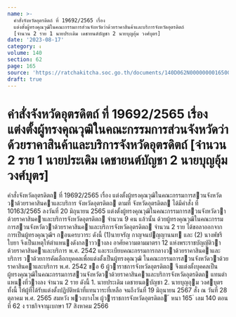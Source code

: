```yaml
---
name: >-
  คำสั่งจังหวัดอุตรดิตถ์ ที่ 19692/2565 เรื่อง
  แต่งตั้งผู้ทรงคุณวุฒิในคณะกรรมการส่วนจังหวัดว่าด้วยราคาสินค้าและบริการจังหวัดอุตรดิตถ์
  [จำนวน 2 ราย 1 นายประเดิม เดชายนต์บัญชา 2 นายบุญอุ้ม วงศ์บุตร]
date: '2023-08-17'
category: ง
volume: 140
section: 62
page: 165
source: 'https://ratchakitcha.soc.go.th/documents/140D062N0000000016500.pdf'
draft: true
---
```


# คำสั่งจังหวัดอุตรดิตถ์ ที่ 19692/2565 เรื่อง แต่งตั้งผู้ทรงคุณวุฒิในคณะกรรมการส่วนจังหวัดว่าด้วยราคาสินค้าและบริการจังหวัดอุตรดิตถ์ [จำนวน 2 ราย 1 นายประเดิม เดชายนต์บัญชา 2 นายบุญอุ้ม วงศ์บุตร]

คําสั่งจังหวัดอุตรดิตถ ที่ 19692/2565 เรื่อง แต่งตั้งผู้ทรงคุณวุฒิในคณะกรรมการสวนจังหวัดวาด้วยราคาสินคาและบริการ จังหวัดอุตรดิตถ ตามที่ จังหวัดอุตรดิตถ ได้มีคําสั่ง ที่ 10163/2565 ลงวันที่ 20 มิถุนายน 2565 แต่งตั้งผู้ทรงคุณวุฒิในคณะกรรมการสวนจังหวัดวาด้วยราคาสินคาและบริการจังหวัดอุตรดิตถ จํานวน 9 คน แล้วนั้น ด้วยผู้ทรงคุณวุฒิในคณะกรรมการสวนจังหวัดวาด้วยราคาสินคาและบริการจังหวัดอุตรดิตถ จํานวน 2 ราย ได้ขอลาออกจากการเป็นผู้ทรงคุณวุฒิฯ กอนครบวาระ ดังนี้ (1)นายจรัญ กาญจนปญญานนท และ (2) นางพัชรี ใบยา จึงเป็นเหตุให้ตําแหนงดังกลาววางลง อาศัยความตามมาตรา 12 แห่งพระราชบัญญัติวาด้วยราคาสินคาและบริการ พ.ศ. 2542 และระเบียบคณะกรรมการกลางวาด้วยราคาสินคาและบริการ วาด้วยการคัดเลือกบุคคลเพื่อแต่งตั้งเป็นผู้ทรงคุณวุฒิ ในคณะกรรมการสวนจังหวัดวาด้วยราคาสินคาและบริการ พ.ศ. 2542 ขอ 6 ผู้วาราชการจังหวัดอุตรดิตถ จึงแต่งตั้งบุคคลเป็นผู้ทรงคุณวุฒิในคณะกรรมการสวนจังหวัดวาด้วยราคาสินคาและบริการจังหวัดอุตรดิตถ แทนตําแหนงที่วางลง จํานวน 2 ราย ดังนี้ 1. นายประเดิม เดชายนตบัญชา 2. นายบุญอุม วงศบุตร ทั้งนี้ ให้ผู้ที่ได้รับแต่งตั้งปฏิบัติหน้าที่แทนวาระที่เหลือ จนถึงวันที่ 19 มิถุนายน 2567 สั่ง ณ วันที่ 28 ตุลาคม พ.ศ. 2565 สมหวัง พวงบางโพ ผู้วาราชการจังหวัดอุตรดิตถ ้ หนา 165 ่ เลม 140 ตอนที่ 62 ง ราชกิจจานุเบกษา 17 สิงหาคม 2566
